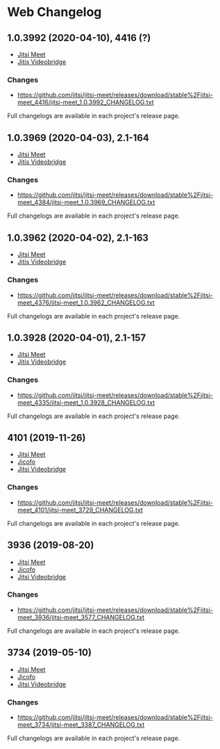 # Web Changelog

## 1.0.3992 (2020-04-10), 4416 (?)

- [Jitsi Meet](https://github.com/jitsi/jitsi-meet/releases/tag/stable%2Fjitsi-meet_4416)
- [Jitis Videobridge](https://github.com/jitsi/jitsi-videobridge/releases/download/stable%2Fjitsi-meet_4416/jitsi-videobridge__CHANGELOG.txt)

### Changes

- https://github.com/jitsi/jitsi-meet/releases/download/stable%2Fjitsi-meet_4416/jitsi-meet_1.0.3992_CHANGELOG.txt

Full changelogs are available in each project's release page.


## 1.0.3969 (2020-04-03), 2.1-164

- [Jitsi Meet](https://github.com/jitsi/jitsi-meet/releases/tag/stable%2Fjitsi-meet_4384)
- [Jitis Videobridge](https://github.com/jitsi/jitsi-videobridge/releases/tag/stable%2Fjitsi-meet_4376)

### Changes

- https://github.com/jitsi/jitsi-meet/releases/download/stable%2Fjitsi-meet_4384/jitsi-meet_1.0.3969_CHANGELOG.txt

Full changelogs are available in each project's release page.


## 1.0.3962 (2020-04-02), 2.1-163 

- [Jitsi Meet](https://github.com/jitsi/jitsi-meet/releases/tag/stable%2Fjitsi-meet_4376)
- [Jitis Videobridge](https://github.com/jitsi/jitsi-videobridge/releases/tag/stable%2Fjitsi-meet_4376)

### Changes

- https://github.com/jitsi/jitsi-meet/releases/download/stable%2Fjitsi-meet_4376/jitsi-meet_1.0.3962_CHANGELOG.txt

Full changelogs are available in each project's release page.


## 1.0.3928 (2020-04-01), 2.1-157

- [Jitsi Meet](https://github.com/jitsi/jitsi-meet/releases/tag/stable%2Fjitsi-meet_4335)
- [Jitis Videobridge](https://github.com/jitsi/jitsi-videobridge/releases/tag/stable%2Fjitsi-meet_4335)

### Changes

- https://github.com/jitsi/jitsi-meet/releases/download/stable%2Fjitsi-meet_4335/jitsi-meet_1.0.3928_CHANGELOG.txt

Full changelogs are available in each project's release page.


## 4101 (2019-11-26)

- [Jitsi Meet](https://github.com/jitsi/jitsi-meet/releases/tag/stable/jitsi-meet_4101)
- [Jicofo](https://github.com/jitsi/jicofo/releases/tag/stable/jitsi-meet_4101)
- [Jitsi Videobridge](https://github.com/jitsi/jitsi-videobridge/releases/tag/stable/jitsi-meet_4101)

### Changes

- https://github.com/jitsi/jitsi-meet/releases/download/stable%2Fjitsi-meet_4101/jitsi-meet_3729_CHANGELOG.txt

Full changelogs are available in each project's release page.

## 3936 (2019-08-20)

- [Jitsi Meet](https://github.com/jitsi/jitsi-meet/releases/tag/stable/jitsi-meet_3936)
- [Jicofo](https://github.com/jitsi/jicofo/releases/tag/stable/jitsi-meet_3936)
- [Jitsi Videobridge](https://github.com/jitsi/jitsi-videobridge/releases/tag/stable/jitsi-meet_3936)

### Changes

- https://github.com/jitsi/jitsi-meet/releases/download/stable%2Fjitsi-meet_3936/jitsi-meet_3577_CHANGELOG.txt

Full changelogs are available in each project's release page.

## 3734 (2019-05-10)

- [Jitsi Meet](https://github.com/jitsi/jitsi-meet/releases/tag/stable/jitsi-meet_3734)
- [Jicofo](https://github.com/jitsi/jicofo/releases/tag/stable/jitsi-meet_3734)
- [Jitsi Videobridge](https://github.com/jitsi/jitsi-videobridge/releases/tag/stable/jitsi-meet_3734)

### Changes

- https://github.com/jitsi/jitsi-meet/releases/download/stable%2Fjitsi-meet_3734/jitsi-meet_3387_CHANGELOG.txt

Full changelogs are available in each project's release page.
